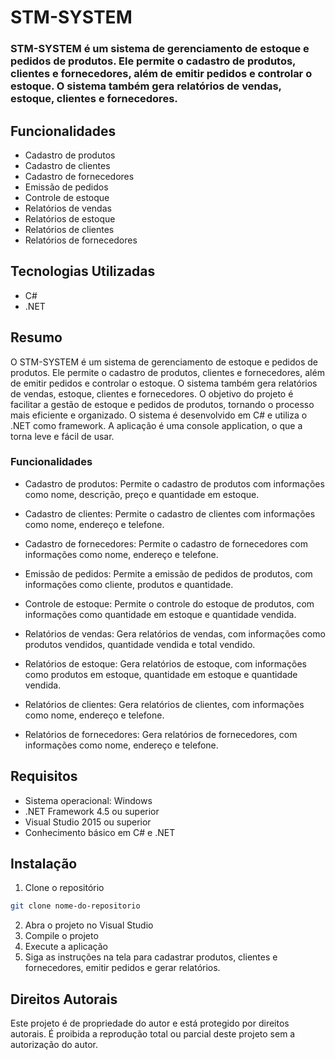 # STM-SYSTEM

### STM-SYSTEM é um sistema de gerenciamento de estoque e pedidos de produtos. Ele permite o cadastro de produtos, clientes e fornecedores, além de emitir pedidos e controlar o estoque. O sistema também gera relatórios de vendas, estoque, clientes e fornecedores.

## Funcionalidades
- Cadastro de produtos
- Cadastro de clientes
- Cadastro de fornecedores
- Emissão de pedidos
- Controle de estoque
- Relatórios de vendas
- Relatórios de estoque
- Relatórios de clientes
- Relatórios de fornecedores

## Tecnologias Utilizadas
- C#
- .NET

## Resumo
O STM-SYSTEM é um sistema de gerenciamento de estoque e pedidos de produtos. Ele permite o cadastro de produtos, clientes e fornecedores, além de emitir pedidos e controlar o estoque. O sistema também gera relatórios de vendas, estoque, clientes e fornecedores.
O objetivo do projeto é facilitar a gestão de estoque e pedidos de produtos, tornando o processo mais eficiente e organizado.
O sistema é desenvolvido em C# e utiliza o .NET como framework. A aplicação é uma console application, o que a torna leve e fácil de usar.

### Funcionalidades
- Cadastro de produtos: Permite o cadastro de produtos com informações como nome, descrição, preço e quantidade em estoque.

- Cadastro de clientes: Permite o cadastro de clientes com informações como nome, endereço e telefone.

- Cadastro de fornecedores: Permite o cadastro de fornecedores com informações como nome, endereço e telefone.

- Emissão de pedidos: Permite a emissão de pedidos de produtos, com informações como cliente, produtos e quantidade.

- Controle de estoque: Permite o controle do estoque de produtos, com informações como quantidade em estoque e quantidade vendida.

- Relatórios de vendas: Gera relatórios de vendas, com informações como produtos vendidos, quantidade vendida e total vendido.

- Relatórios de estoque: Gera relatórios de estoque, com informações como produtos em estoque, quantidade em estoque e quantidade vendida.

- Relatórios de clientes: Gera relatórios de clientes, com informações como nome, endereço e telefone.

- Relatórios de fornecedores: Gera relatórios de fornecedores, com informações como nome, endereço e telefone.

## Requisitos
- Sistema operacional: Windows
- .NET Framework 4.5 ou superior
- Visual Studio 2015 ou superior
- Conhecimento básico em C# e .NET

## Instalação
1. Clone o repositório
```bash
git clone nome-do-repositorio
```
2. Abra o projeto no Visual Studio
3. Compile o projeto
4. Execute a aplicação
5. Siga as instruções na tela para cadastrar produtos, clientes e fornecedores, emitir pedidos e gerar relatórios.

## Direitos Autorais
Este projeto é de propriedade do autor e está protegido por direitos autorais. É proibida a reprodução total ou parcial deste projeto sem a autorização do autor.
